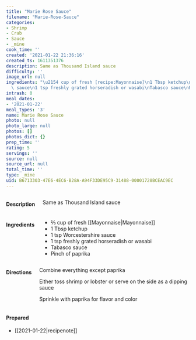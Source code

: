 ```yaml
---
title: "Marie Rose Sauce"
filename: "Marie-Rose-Sauce"
categories:
- Shrimp
- Crab
- Sauce
- _mine
cook_time: ''
created: '2021-01-22 21:36:16'
created_ts: 1611351376
description: Same as Thousand Island sauce
difficulty: ''
image_url: null
ingredients: "\u2154 cup of fresh [recipe:Mayonnaise]\n1 Tbsp ketchup\n1 tsp Worcestershire\
  \ sauce\n1 tsp freshly grated horseradish or wasabi\nTabasco sauce\nPinch of paprika"
intrash: 0
meal_dates:
- '2021-01-22'
meal_types: '3'
name: Marie Rose Sauce
photo: null
photo_large: null
photos: []
photos_dict: {}
prep_time: ''
rating: 5
servings: ''
source: null
source_url: null
total_time: ''
type: _mine
uid: B6713303-47E6-4EC6-B28A-A94F33DE95C9-31488-00001728BCEAC9EC
---
```

<div class="large-8 medium-7 columns" id="writeup">		<h4 id="description">Description</h4>
<div class="box box-description content"><p>Same as Thousand Island sauce</p>
</div>	</div><!-- #writeup -->
</div><!-- #row-one -->
<div class="row" id="row-two">	<div class="medium-4 small-5 columns"><h4 id="ingredients">Ingredients</h4><div class="box box-ingredients content"><ul>
<li>⅔ cup of fresh [[Mayonnaise|Mayonnaise]]</li>
<li>1 Tbsp ketchup</li>
<li>1 tsp Worcestershire sauce</li>
<li>1 tsp freshly grated horseradish or wasabi</li>
<li>Tabasco sauce</li>
<li>Pinch of paprika</li>
</ul>
</div>	</div>	<div class="medium-6 small-7 columns"><h4 id="directions">Directions</h4><div class="box box-directions content"><p>Combine everything except paprika</p>
<p>Either toss shrimp or lobster or serve on the side as a dipping sauce</p>
<p>Sprinkle with paprika for flavor and color</p>
</div>	</div>	<div class="medium-2 columns" id="photo-sidebar">		<div class="" id="meals"><h4>Prepared</h4><ul>
<li>[[2021-01-22|recipenote]]</li>
</ul>
		</div>
